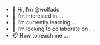 - 👋 Hi, I’m @wolfado
- 👀 I’m interested in ...
- 🌱 I’m currently learning ...
- 💞️ I’m looking to collaborate on ...
- 📫 How to reach me ...

<!---
wolfado/wolfado is a ✨ special ✨ repository because its `README.md` (this file) appears on your GitHub profile.
You can click the Preview link to take a look at your changes.
--->

